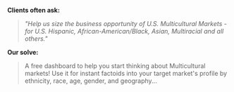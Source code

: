 **Clients often ask:**
>*"Help us size the business opportunity of U.S. Multicultural Markets - for U.S. Hispanic, African-American/Black, Asian, Multiracial and all others."*

**Our solve:**
>A free dashboard to help you start thinking about Multicultural markets! Use it for instant factoids into your target market's profile by ethnicity, race, age, gender, and geography...